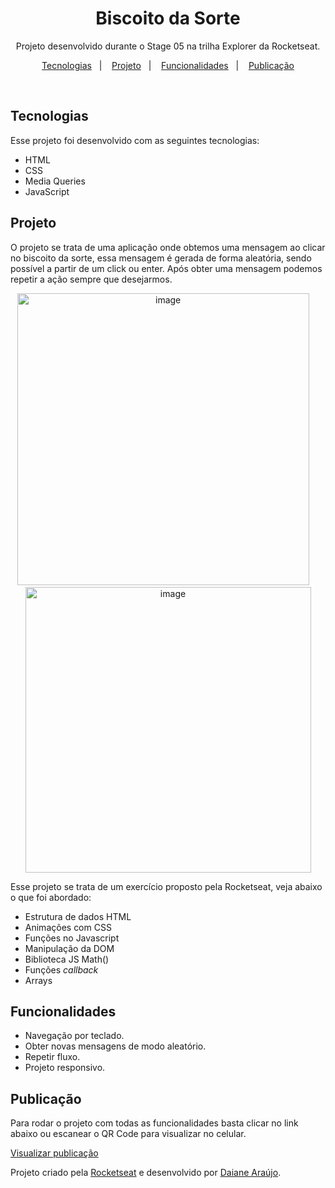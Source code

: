 <h1 align="center"> Biscoito da Sorte</h1>

<p align="center">
Projeto desenvolvido durante o Stage 05 na trilha Explorer da Rocketseat.
</p>

<p align="center">
  <a href="#tecnologias">Tecnologias</a>&nbsp;&nbsp;&nbsp;|&nbsp;&nbsp;&nbsp;
  <a href="#projeto">Projeto</a>&nbsp;&nbsp;&nbsp;|&nbsp;&nbsp;&nbsp;
  <a href="#funcionalidades">Funcionalidades</a>&nbsp;&nbsp;&nbsp;|&nbsp;&nbsp;&nbsp;
  <a href="#publicação">Publicação</a>
</p>

<br>

## Tecnologias

Esse projeto foi desenvolvido com as seguintes tecnologias:

- HTML
- CSS
- Media Queries
- JavaScript

## Projeto

O projeto se trata de uma aplicação onde obtemos uma mensagem ao clicar no biscoito da sorte, essa mensagem é gerada de forma aleatória, sendo possível a partir de um click ou enter. Após obter uma mensagem podemos repetir a ação sempre que desejarmos.

<div align="center">
<img width="467" alt="image" src="https://user-images.githubusercontent.com/101216880/216160638-8146cd77-41d5-4c6e-ab15-99b0a8f1f62c.png">
&nbsp;&nbsp;&nbsp;
<img width="457" alt="image" src="https://user-images.githubusercontent.com/101216880/216160812-ccc0fca3-1270-4077-bab1-2dec4ef11062.png">
</div>



Esse projeto se trata de um exercício proposto pela Rocketseat, veja abaixo o que foi abordado:

- Estrutura de dados HTML
- Animações com CSS
- Funções no Javascript
- Manipulação da DOM
- Biblioteca JS Math()
- Funções *callback*
- Arrays

## Funcionalidades

- Navegação por teclado.
- Obter novas mensagens de modo aleatório.
- Repetir fluxo.
- Projeto responsivo.


## Publicação

Para rodar o projeto com todas as funcionalidades basta clicar no link abaixo ou escanear o QR Code para visualizar no celular.

<a href="https://araujodai.github.io/Biscoito_da_sorte/">Visualizar publicação</a>

Projeto criado pela [Rocketseat](https://github.com/Rocketseat) e desenvolvido por [Daiane&nbsp;Araújo](https://github.com/araujodai).
